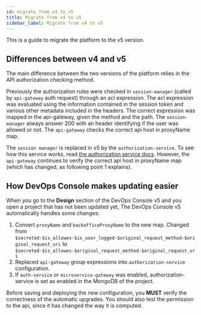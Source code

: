 ```yaml
---
id: migrate_from_v4_to_v5
title: Migrate from v4 to v5
sidebar_label: Migrate from v4 to v5
---
```

This is a guide to migrate the platform to the v5 version.

## Differences between v4 and v5

The main difference between the two versions of the platform relies in the API authorization checking method.

Previously the authorization rules were checked in `session-manager` (called by `api-gateway` auth request) through an acl expression. The acl expression was evaluated using the information contained in the session token and various other metadata included in the headers.
The correct expression was mapped in the api-gateway, given the method and the path. The `session-manager` always answer 200 with an header identifying if the user was allowed or not. The `api-gateway` checks the correct api host in proxyName map.

The `session manager` is replaced in v5 by the `authorization-service`. To see how this service works, read [the authorization service docs](../runtime_suite/authorization-service/how_to_use/). However, the `api-gateway` continues to verify the correct api host in proxyName map (which has changed, as following point 1 explains).

## How DevOps Console makes updating easier

When you go to the **Design** section of the DevOps Console v5 and you open a project that has not been updated yet, The DevOps Console v5 automatically handles some changes:

1. Convert `proxyName` and `backofficeProxyName` to the new map.
Changed from ```$secreted-$is_allowes-$is_user_logged-$original_request_method-$original_request_uri```
to
```$secreted-$is_allowes-$original_request_method-$original_request_uri```
2. Replaced `api-gateway` group expressions into `authorization-service` configuration.
3. If `auth-service` or `microservice-gateway` was enabled, authorization-service is set as enabled in the MongoDB of the project.

Before saving and deploying the new configuration, you **MUST** verify the correctness of the automatic upgrades. You should also test the permission to the api, since it has changed the way it is computed.
